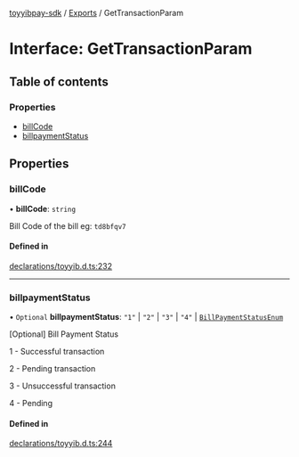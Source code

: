 [toyyibpay-sdk](../README.md) / [Exports](../modules.md) / GetTransactionParam

# Interface: GetTransactionParam

## Table of contents

### Properties

- [billCode](GetTransactionParam.md#billcode)
- [billpaymentStatus](GetTransactionParam.md#billpaymentstatus)

## Properties

### billCode

• **billCode**: `string`

Bill Code of the bill
eg: `td8bfqv7`

#### Defined in

[declarations/toyyib.d.ts:232](https://github.com/fadhilx/toyyibpay-sdk-js/blob/7872f63/src/declarations/toyyib.d.ts#L232)

___

### billpaymentStatus

• `Optional` **billpaymentStatus**: ``"1"`` \| ``"2"`` \| ``"3"`` \| ``"4"`` \| [`BillPaymentStatusEnum`](../enums/BillPaymentStatusEnum.md)

[Optional] Bill Payment Status

1 - Successful transaction

2 - Pending transaction

3 - Unsuccessful transaction

4 - Pending

#### Defined in

[declarations/toyyib.d.ts:244](https://github.com/fadhilx/toyyibpay-sdk-js/blob/7872f63/src/declarations/toyyib.d.ts#L244)
